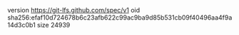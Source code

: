version https://git-lfs.github.com/spec/v1
oid sha256:efaf10d724678b6c23afb622c99ac9ba9d85b531cb09f40496aa4f9a14d3c0b1
size 24939
